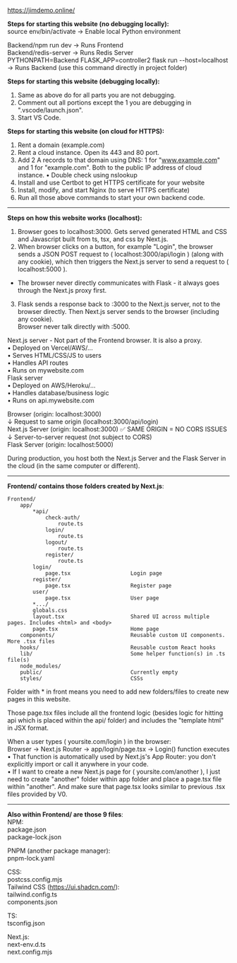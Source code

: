 https://jimdemo.online/

**Steps for starting this website (no debugging locally):**  
source env/bin/activate                                                ->  Enable local Python environment  

Backend/npm run dev                                                    ->  Runs Frontend  
Backend/redis-server                                                   ->  Runs Redis Server  
PYTHONPATH=Backend FLASK_APP=controller2 flask run --host=localhost    ->  Runs Backend (use this command directly in project folder)                                   

**Steps for starting this website (debugging locally):**  
1. Same as above do for all parts you are not debugging.  
2. Comment out all portions except the 1 you are debugging in ".vscode/launch.json".  
3. Start VS Code.

**Steps for starting this website (on cloud for HTTPS):**
1. Rent a domain (example.com)
2. Rent a cloud instance. Open its 443 and 80 port.
3. Add 2 A records to that domain using DNS: 1 for "www.example.com" and 1 for "example.com". Both to the public IP address of cloud instance.
  •  Double check using nslookup
4. Install and use Certbot to get HTTPS certificate for your website
5. Install, modify, and start Nginx (to serve HTTPS certificate)
6. Run all those above commands to start your own backend code.

------

**Steps on how this website works (localhost):**  
1. Browser goes to localhost:3000. Gets served generated HTML and CSS and Javascript built from ts, tsx, and css by Next.js.  
2. When browser clicks on a button, for example "Login", the browser sends a JSON POST request to ( localhost:3000/api/login ) (along with any cookie), which then triggers the Next.js server to send a request to ( localhost:5000 ).  
  - The browser never directly communicates with Flask - it always goes through the Next.js proxy first.  
3. Flask sends a response back to :3000 to the Next.js server, not to the browser directly. Then Next.js server sends to the browser (including any cookie).  
Browser never talk directly with :5000.  

Next.js server - Not part of the Frontend browser. It is also a proxy.  
  •  Deployed on Vercel/AWS/...  
  •  Serves HTML/CSS/JS to users  
  •  Handles API routes  
  •  Runs on mywebsite.com  
Flask server  
  •  Deployed on AWS/Heroku/...  
  •  Handles database/business logic  
  •  Runs on api.mywebsite.com  

Browser (origin: localhost:3000)  
  ↓ Request to same origin (localhost:3000/api/login)  
Next.js Server (origin: localhost:3000) ✅ SAME ORIGIN = NO CORS ISSUES  
  ↓ Server-to-server request (not subject to CORS)  
Flask Server (origin: localhost:5000)  

During production, you host both the Next.js Server and the Flask Server in the cloud (in the same computer or different).  

------

**Frontend/ contains those folders created by Next.js**:  
```
Frontend/  
    app/  
        *api/  
            check-auth/  
                route.ts  
            login/  
                route.ts  
            logout/  
                route.ts  
            register/  
                route.ts  
        login/  
            page.tsx                   Login page  
        register/  
            page.tsx                   Register page  
        user/  
            page.tsx                   User page  
        *.../  
        globals.css      
        layout.tsx                     Shared UI across multiple pages. Includes <html> and <body>  
        page.tsx                       Home page  
    components/                        Reusable custom UI components. More .tsx files  
    hooks/                             Reusable custom React hooks  
    lib/                               Some helper function(s) in .ts file(s)  
    node_modules/  
    public/                            Currently empty  
    styles/                            CSSs  
```

Folder with * in front means you need to add new folders/files to create new pages in this website.  

Those page.tsx files include all the frontend logic (besides logic for hitting api which is placed within the api/ folder) and includes the "template html" in JSX format.  

When a user types ( yoursite.com/login ) in the browser:  
Browser → Next.js Router → app/login/page.tsx → Login() function executes  
  •  That function is automatically used by Next.js's App Router: you don't explicitly import or call it anywhere in your code.  
  •  If I want to create a new Next.js page for ( yoursite.com/another ), I just need to create "another" folder within app folder and place a page.tsx file within "another". And make sure that page.tsx looks similar to previous .tsx files provided by V0.  

------

**Also within Frontend/ are those 9 files**:  
NPM:  
package.json  
package-lock.json  

PNPM (another package manager):  
pnpm-lock.yaml  

CSS:  
postcss.config.mjs  
Tailwind CSS (https://ui.shadcn.com/):  
tailwind.config.ts  
components.json  

TS:  
tsconfig.json  

Next.js:  
next-env.d.ts  
next.config.mjs  
